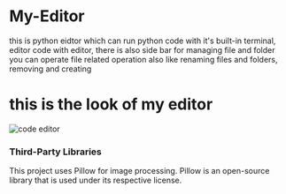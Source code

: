 # My-Editor
this is python eidtor which can run python code with it's built-in terminal, editor code with editor, there is also side bar for managing file and folder you can operate file related operation also like renaming files and folders, removing and creating 


# this is the look of my editor


![code editor](https://github.com/user-attachments/assets/c0440653-d3dd-4479-a2c5-a45645940df4)


### Third-Party Libraries

This project uses Pillow for image processing. Pillow is an open-source library that is used under its respective license.
